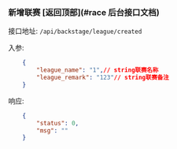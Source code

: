 ### 新增联赛 [返回顶部](#race 后台接口文档)

接口地址: ``/api/backstage/league/created``

入参: 
```json
    {
        "league_name": "1",// string联赛名称
        "league_remark": "123"// string联赛备注
    }
```

响应: 
```json
    {
        "status": 0,
        "msg": ""
    }
```